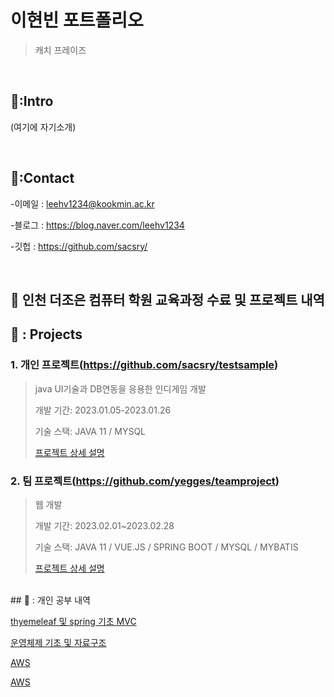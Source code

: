 # 이현빈 포트폴리오
>캐치 프레이즈

</br>

## 📌:Intro
(여기에 자기소개)

</br>

## 📌:Contact
-이메일 : leehv1234@kookmin.ac.kr
>
-블로그 : https://blog.naver.com/leehv1234
>
-깃헙 : https://github.com/sacsry/
>
</br>

## 📌 인천 더조은 컴퓨터 학원 교육과정 수료 및 프로젝트 내역

## 📌 : Projects
### 1. 개인 프로젝트(https://github.com/sacsry/testsample)
> java UI기술과 DB연동을 응용한 인디게임 개발
> 
> 개발 기간: 2023.01.05-2023.01.26
> 
> 기술 스택: JAVA 11 / MYSQL
> 
> [프로젝트 상세 설명](https://github.com/sacsry/testsample)

### 2. 팀 프로젝트(https://github.com/yegges/teamproject)
> 웹 개발
> 
> 개발 기간: 2023.02.01~2023.02.28
> 
> 기술 스택: JAVA 11 / VUE.JS / SPRING BOOT / MYSQL / MYBATIS 
> 
> [프로젝트 상세 설명](https://github.com/yegges/teamproject)

</br>
## 📌 : 개인 공부 내역

[thyemeleaf 및 spring 기초 MVC](https://www.inflearn.com/course/%EC%8A%A4%ED%94%84%EB%A7%81-%EC%9E%85%EB%AC%B8-%EC%8A%A4%ED%94%84%EB%A7%81%EB%B6%80%ED%8A%B8/dashboard)
>
[운영체제 기초 및 자료구조 ](https://www.inflearn.com/course/%ED%98%BC%EC%9E%90-%EA%B3%B5%EB%B6%80%ED%95%98%EB%8A%94-%EC%BB%B4%ED%93%A8%ED%84%B0%EA%B5%AC%EC%A1%B0-%EC%9A%B4%EC%98%81%EC%B2%B4%EC%A0%9C/dashboard)
>
[AWS](https://www.inflearn.com/course/aws-2/dashboard)
>
[AWS](https://www.inflearn.com/course/aws-%EC%95%84%EB%A7%88%EC%A1%B4-%EC%9B%B9%EC%84%9C%EB%B9%84%EC%8A%A4-%EA%B0%80%EC%9E%85%EB%B6%80%ED%84%B0-%ED%99%9C%EC%9A%A9%EA%B9%8C%EC%A7%80/dashboard)

